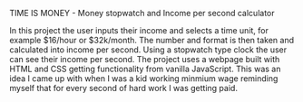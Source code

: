 TIME IS MONEY - Money stopwatch and Income per second calculator

In this project the user inputs their income and selects a time unit, for example $16/hour or $32k/month.
The number and format is then taken and calculated into income per second. Using a stopwatch type clock the user can see their income per second.
The project uses a webpage built with HTML and CSS getting functionality from vanilla JavaScript.
This was an idea I came up with when I was a kid working minmium wage reminding myself that for every second of hard work I was getting paid.
